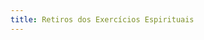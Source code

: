 ```yaml
---
title: Retiros dos Exercícios Espirituais
---
```


<div data-tockify-component="calendar" data-tockify-calendar="retiro.ee.rio"></div>
<script data-cfasync="false" data-tockify-script="embed" src="https://public.tockify.com/browser/embed.js"></script>